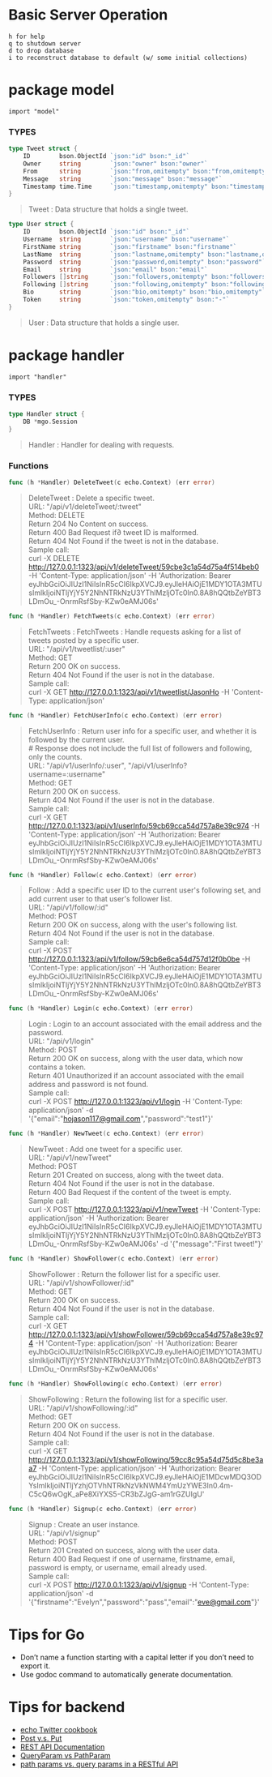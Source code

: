 # **Basic Server Operation**
	h for help
	q to shutdown server
	d to drop database
	i to reconstruct database to default (w/ some initial collections)

# **package model**
    import "model"

### TYPES

```go
type Tweet struct {
    ID        bson.ObjectId `json:"id" bson:"_id"`
    Owner     string        `json:"owner" bson:"owner"`
    From      string        `json:"from,omitempty" bson:"from,omitempty"`
    Message   string        `json:"message" bson:"message"`
    Timestamp time.Time     `json:"timestamp,omitempty" bson:"timestamp"`
}
```
> Tweet : Data structure that holds a single tweet.

```go
type User struct {
    ID        bson.ObjectId `json:"id" bson:"_id"`
    Username  string        `json:"username" bson:"username"`                       // unique
    FirstName string        `json:"firstname" bson:"firstname"`
    LastName  string        `json:"lastname,omitempty" bson:"lastname,omitempty"`
    Password  string        `json:"password,omitempty" bson:"password"`
    Email     string        `json:"email" bson:"email"`                             // unique
    Followers []string      `json:"followers,omitempty" bson:"followers,omitempty"`
    Following []string      `json:"following,omitempty" bson:"following,omitempty"`
    Bio       string        `json:"bio,omitempty" bson:"bio,omitempty"`
    Token     string        `json:"token,omitempty" bson:"-"`
}
```
> User : Data structure that holds a single user.

# **package handler**
    import "handler"

### TYPES

```go
type Handler struct {
    DB *mgo.Session
}
```
> Handler : Handler for dealing with requests.

### Functions

```go
func (h *Handler) DeleteTweet(c echo.Context) (err error)
```
> DeleteTweet : Delete a specific tweet.  
> URL: "/api/v1/deleteTweet/:tweet"  
> Method: DELETE  
> Return 204 No Content on success.  
> Return 400 Bad Request if∂ tweet ID is malformed.  
> Return 404 Not Found if the tweet is not in the database.  
> Sample call:  
> curl -X DELETE http://127.0.0.1:1323/api/v1/deleteTweet/59cbe3c1a54d75a4f514beb0 -H 'Content-Type: application/json' -H 'Authorization: Bearer eyJhbGciOiJIUzI1NiIsInR5cCI6IkpXVCJ9.eyJleHAiOjE1MDY1OTA3MTUsImlkIjoiNTljYjY5Y2NhNTRkNzU3YThlMzljOTc0In0.8A8hQQtbZeYBT3LDmOu_-OnrmRsfSby-KZw0eAMJ06s'

```go
func (h *Handler) FetchTweets(c echo.Context) (err error)
```
> FetchTweets : FetchTweets : Handle requests asking for a list of tweets posted by a specific user.  
> URL: "/api/v1/tweetlist/:user"  
> Method: GET  
> Return 200 OK on success.  
> Return 404 Not Found if the user is not in the database.  
> Sample call:  
> curl -X GET http://127.0.0.1:1323/api/v1/tweetlist/JasonHo -H 'Content-Type: application/json'

```go
func (h *Handler) FetchUserInfo(c echo.Context) (err error)
```
> FetchUserInfo : Return user info for a specific user, and whether it is followed by the current user.  
> \# Response does not include the full list of followers and following, only the counts.  
> URL: "/api/v1/userInfo/:user", "/api/v1/userInfo?username=:username"  
> Method: GET  
> Return 200 OK on success.  
> Return 404 Not Found if the user is not in the database.  
> Sample call:  
> curl -X GET http://127.0.0.1:1323/api/v1/userInfo/59cb69cca54d757a8e39c974 -H 'Content-Type: application/json' -H 'Authorization: Bearer eyJhbGciOiJIUzI1NiIsInR5cCI6IkpXVCJ9.eyJleHAiOjE1MDY1OTA3MTUsImlkIjoiNTljYjY5Y2NhNTRkNzU3YThlMzljOTc0In0.8A8hQQtbZeYBT3LDmOu_-OnrmRsfSby-KZw0eAMJ06s'

```go
func (h *Handler) Follow(c echo.Context) (err error)
```
> Follow : Add a specific user ID to the current user's following set, and add current user to that user's follower list.  
> URL: "/api/v1/follow/:id"  
> Method: POST  
> Return 200 OK on success, along with the user's following list.  
> Return 404 Not Found if the user is not in the database.  
> Sample call:  
> curl -X POST http://127.0.0.1:1323/api/v1/follow/59cb6e6ca54d757d12f0b0be -H 'Content-Type: application/json' -H 'Authorization: Bearer eyJhbGciOiJIUzI1NiIsInR5cCI6IkpXVCJ9.eyJleHAiOjE1MDY1OTA3MTUsImlkIjoiNTljYjY5Y2NhNTRkNzU3YThlMzljOTc0In0.8A8hQQtbZeYBT3LDmOu_-OnrmRsfSby-KZw0eAMJ06s'

```go
func (h *Handler) Login(c echo.Context) (err error)
```
> Login : Login to an account associated with the email address and the password.  
> URL: "/api/v1/login"  
> Method: POST  
> Return 200 OK on success, along with the user data, which now contains a token.  
> Return 401 Unauthorized if an account associated with the email address and password is not found.  
> Sample call:  
> curl -X POST http://127.0.0.1:1323/api/v1/login -H 'Content-Type: application/json' -d '{"email":"hojason117@gmail.com","password":"test1"}'

```go
func (h *Handler) NewTweet(c echo.Context) (err error)
```
> NewTweet : Add one tweet for a specific user.  
> URL: "/api/v1/newTweet"  
> Method: POST  
> Return 201 Created on success, along with the tweet data.  
> Return 404 Not Found if the user is not in the database.  
> Return 400 Bad Request if the content of the tweet is empty.  
> Sample call:  
> curl -X POST http://127.0.0.1:1323/api/v1/newTweet -H 'Content-Type: application/json' -H 'Authorization: Bearer eyJhbGciOiJIUzI1NiIsInR5cCI6IkpXVCJ9.eyJleHAiOjE1MDY1OTA3MTUsImlkIjoiNTljYjY5Y2NhNTRkNzU3YThlMzljOTc0In0.8A8hQQtbZeYBT3LDmOu_-OnrmRsfSby-KZw0eAMJ06s' -d '{"message":"First tweet!"}'

```go
func (h *Handler) ShowFollower(c echo.Context) (err error)
```
> ShowFollower : Return the follower list for a specific user.  
> URL: "/api/v1/showFollower/:id"  
> Method: GET  
> Return 200 OK on success.  
> Return 404 Not Found if the user is not in the database.  
> Sample call:  
> curl -X GET http://127.0.0.1:1323/api/v1/showFollower/59cb69cca54d757a8e39c974 -H 'Content-Type: application/json' -H 'Authorization: Bearer eyJhbGciOiJIUzI1NiIsInR5cCI6IkpXVCJ9.eyJleHAiOjE1MDY1OTA3MTUsImlkIjoiNTljYjY5Y2NhNTRkNzU3YThlMzljOTc0In0.8A8hQQtbZeYBT3LDmOu_-OnrmRsfSby-KZw0eAMJ06s'

```go
func (h *Handler) ShowFollowing(c echo.Context) (err error)
```
> ShowFollowing : Return the following list for a specific user.  
> URL: "/api/v1/showFollowing/:id"  
> Method: GET  
> Return 200 OK on success.  
> Return 404 Not Found if the user is not in the database.  
> Sample call:  
> curl -X GET http://127.0.0.1:1323/api/v1/showFollowing/59cc8c95a54d75d5c8be3aa7 -H 'Content-Type: application/json' -H 'Authorization: Bearer eyJhbGciOiJIUzI1NiIsInR5cCI6IkpXVCJ9.eyJleHAiOjE1MDcwMDQ3ODYsImlkIjoiNTljYzhjOTVhNTRkNzVkNWM4YmUzYWE3In0.4m-C5cQ6wOgK_aPe8XiYXS5-CR3bZJgG-am1rGZUIgU'

```go
func (h *Handler) Signup(c echo.Context) (err error)
```
> Signup : Create an user instance.   
> URL: "/api/v1/signup"  
> Method: POST  
> Return 201 Created on success, along with the user data.  
> Return 400 Bad Request if one of username, firstname, email, password is empty, or username, email already used.  
> Sample call:  
> curl -X POST http://127.0.0.1:1323/api/v1/signup -H 'Content-Type: application/json' -d '{"firstname":"Evelyn","password":"pass","email":"eve@gmail.com"}'

# **Tips for Go**
* Don’t name a function starting with a capital letter if you don’t need to export it.
* Use godoc command to automatically generate documentation.

# **Tips for backend**
* [echo Twitter cookbook](https://github.com/labstack/echox/tree/master/cookbook/twitter)
* [Post v.s. Put](https://stackoverflow.com/questions/630453/put-vs-post-in-rest)
* [REST API Documentation](https://bocoup.com/blog/documenting-your-api)
* [QueryParam vs PathParam](https://stackoverflow.com/questions/11552248/when-to-use-queryparam-vs-pathparam)
* [path params vs. query params in a RESTful API](https://stackoverflow.com/questions/30967822/when-do-i-use-path-params-vs-query-params-in-a-restful-api)
